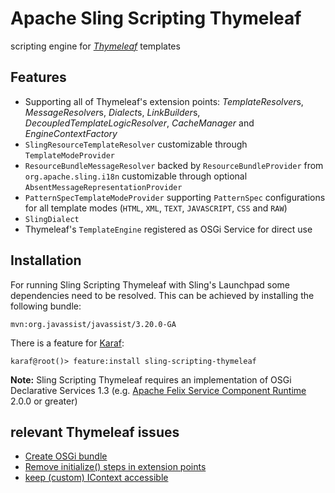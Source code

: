 Apache Sling Scripting Thymeleaf
================================

scripting engine for [_Thymeleaf_](http://www.thymeleaf.org) templates

Features
--------

* Supporting all of Thymeleaf's extension points: _TemplateResolver_﻿s, _MessageResolver_﻿s, _Dialect_﻿s, _LinkBuilder_﻿s, _DecoupledTemplateLogicResolver_, _CacheManager_﻿ and _EngineContextFactory_
* `SlingResourceTemplateResolver` customizable through `TemplateModeProvider`﻿
* `ResourceBundleMessageResolver` backed by `ResourceBundleProvider` from `org.apache.sling.i18n` customizable through optional `AbsentMessageRepresentationProvider`﻿
* `PatternSpecTemplateModeProvider` supporting `PatternSpec` configurations for all template modes (`HTML`, `XML`, `TEXT`, `JAVASCRIPT`, `CSS` and `RAW`)
* `SlingDialect`
* Thymeleaf's `TemplateEngine` registered as OSGi Service for direct use

Installation
------------

For running Sling Scripting Thymeleaf with Sling's Launchpad some dependencies need to be resolved. This can be achieved by installing the following bundle:

    mvn:org.javassist/javassist/3.20.0-GA

There is a feature for [Karaf](https://github.com/apache/sling/tree/trunk/contrib/launchpad/karaf):

    karaf@root()> feature:install sling-scripting-thymeleaf

**Note:** Sling Scripting Thymeleaf requires an implementation of OSGi Declarative Services 1.3 (e.g. [Apache Felix Service Component Runtime](http://felix.apache.org/documentation/subprojects/apache-felix-service-component-runtime.html) 2.0.0 or greater)

relevant Thymeleaf issues
-------------------------

* [Create OSGi bundle](https://github.com/thymeleaf/thymeleaf/issues/32)
* [Remove initialize() steps in extension points](https://github.com/thymeleaf/thymeleaf/issues/54)
* [keep (custom) IContext accessible](https://github.com/thymeleaf/thymeleaf/issues/388)
